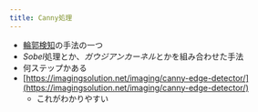 ```yaml
---
title: Canny処理
---
```


* [輪郭検知](%E8%BC%AA%E9%83%AD%E6%A4%9C%E7%9F%A5.md)の手法の一つ
* *Sobel*処理とか、*ガウジアンカーネル*とかを組み合わせた手法
* 何ステップかある
* [https://imagingsolution.net/imaging/canny-edge-detector/](https://imagingsolution.net/imaging/canny-edge-detector/)
  * これがわかりやすい
